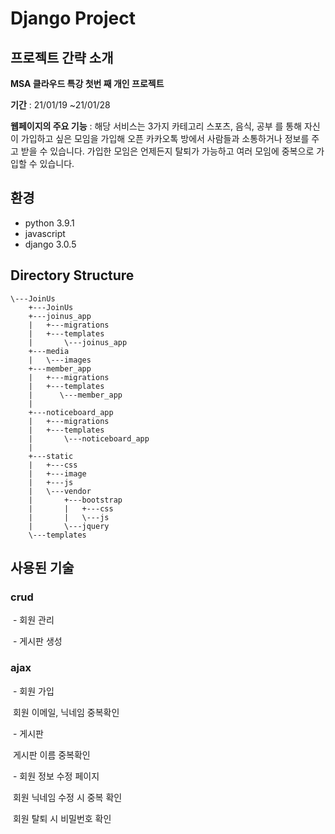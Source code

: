 # Django Project 



## 프로젝트 간략 소개

**MSA 클라우드 특강 첫번 째 개인 프로젝트**

**기간** : 21/01/19 ~21/01/28

**웹페이지의 주요 기능** : 해당 서비스는 3가지 카테고리 스포츠, 음식, 공부 를 통해 자신이 가입하고 싶은 모임을 가입해 오픈 카카오톡 방에서 사람들과 소통하거나 정보를 주고 받을 수 있습니다. 가입한 모임은 언제든지 탈퇴가 가능하고 여러 모임에 중복으로 가입할 수 있습니다.





## 환경

- python 3.9.1
- javascript
- django 3.0.5



## Directory Structure

```
\---JoinUs
    +---JoinUs
    +---joinus_app
    |   +---migrations
    |   +---templates
    |       \---joinus_app
    +---media
    |   \---images
    +---member_app
    |   +---migrations
    |   +---templates
    |      \---member_app
    |   
    +---noticeboard_app
    |   +---migrations
    |   +---templates
    |       \---noticeboard_app
    |   
    +---static
    |   +---css
    |   +---image
    |   +---js
    |   \---vendor
    |       +---bootstrap
    |       |   +---css
    |       |   \---js
    |       \---jquery
    \---templates
```



##  사용된 기술 



### crud

​	- 회원 관리 

​	- 게시판 생성 

### ajax

​	- 회원 가입 

​			회원 이메일, 닉네임 중복확인

​	- 게시판 

​			게시판 이름  중복확인

​	- 회원 정보 수정 페이지

​			회원 닉네임 수정 시 중복 확인

​			회원 탈퇴 시 비밀번호 확인

